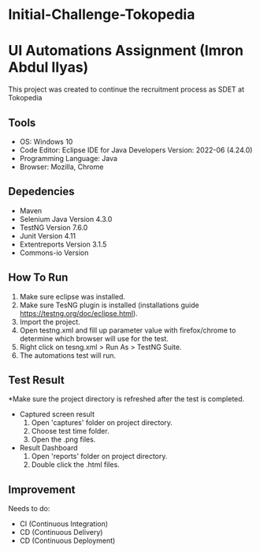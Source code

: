 # Initial-Challenge-Tokopedia


# UI Automations Assignment (Imron Abdul Ilyas)
This project was created to continue the recruitment process as SDET at Tokopedia

## Tools 
- OS: Windows 10
- Code Editor: Eclipse IDE for Java Developers Version: 2022-06 (4.24.0)
- Programming Language: Java 
- Browser: Mozilla, Chrome

## Depedencies
- Maven 
- Selenium Java Version 4.3.0
- TestNG Version 7.6.0
- Junit Version 4.11
- Extentreports Version 3.1.5
- Commons-io Version 

## How To Run
1. Make sure eclipse was installed.
2. Make sure TesNG plugin is installed (installations guide https://testng.org/doc/eclipse.html).
3. Import the project.
4. Open testng.xml and fill up parameter value with firefox/chrome to determine which browser will use for the test.
5. Right click on tesng.xml > Run As > TestNG Suite. 
6. The automations test will run.

## Test Result
*Make sure the project directory is refreshed after the test is completed.
- Captured screen result
	1. Open 'captures' folder on project directory.
	2. Choose test time folder.
	3. Open the .png files.
- Result Dashboard
	1. Open 'reports' folder on project directory.
	2. Double click the .html files.

## Improvement
Needs to do:
- CI (Continuous Integration)
- CD (Continuous Delivery)
- CD (Continuous Deployment)
